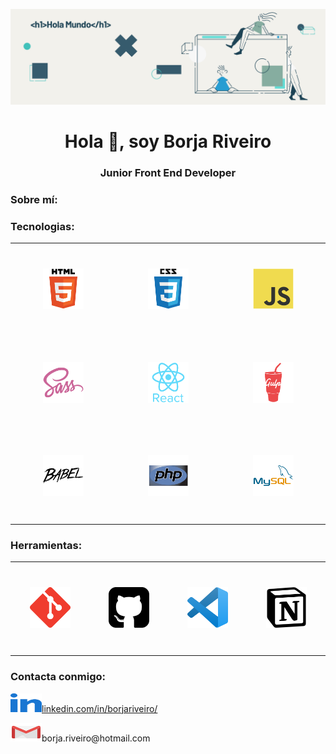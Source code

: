 <img
    src="images/banner-github-profile.png"
    alt="banner"
  />
<h1 align="center">Hola 👋, soy Borja Riveiro</h1>
<h3 align="center">Junior Front End Developer</h3>

<h3 align="left">Sobre mí:</h3>

<h3 align="left">Tecnologias:</h3>
<table align="center">
  <tbody>
    <tr height="150">
      <td  width="300" align="center">
          <img
          src="images/html.svg"
          alt="HTML"
          width="65"
          height="65"/>
      </td>
      <td width="300" align="center">
        <img
          src="images/css.svg"
          alt="CSS"
          width="65"
          height="65"/>
      </td>
      <td width="300" align="center">
        <img
          src="images/javascript.svg"
          alt="JavaScript"
          width="65"
          height="65"/>
      </td>
    </tr>
    <tr height="150">
      <td width="300" align="center">
        <img
          src="images/sass.svg"
          alt="SASS"
          width="65"
          height="65"/>
      </td>
      <td width="300" align="center">
        <img
          src="images/react.svg"
          alt="React"
          width="65"
          height="65"/>
      </td>
      <td width="300" align="center">
        <img
          src="images/gulp.svg"
          alt="Gulp"
          width="65"
          height="65"/>
      </td>
    </tr>
    <tr height="150">
      <td width="300" align="center">
        <img
          src="images/babeljs.svg"
          alt="Babel"
          width="65"
          height="65"/>
      </td>
      <td width="300" align="center">
        <img
          src="images/php.svg"
          alt="PHP"
          width="65"
          height="65"/>
      </td>
      <td width="300" align="center">
        <img
          src="images/mysql.svg"
          alt="MySQL"
          width="65"
          height="65"/>
      </td>
    </tr>
  </tbody>
</table>


<h3 align="left">Herramientas:</h3>

<table align="center">
  <tbody>
    <tr height="150">
      <td  width="300" align="center">
          <img
          src="images/git.svg"
          alt="Git"
          width="65"
          height="65"/>
      </td>
      <td  width="300" align="center">
          <img
          src="images/github.svg"
          alt="GitHub"
          width="65"
          height="65"/>
      </td>
      <td  width="300" align="center">
          <img
          src="images/visual-studio-code.svg"
          alt="Visual Studio Code"
          width="65"
          height="65"/>
      </td>
      <td  width="300" align="center">
          <img
          src="images/notion.svg"
          alt="Notion"
          width="65"
          height="65"/>
      </td>
    </tr>
  </tbody>
</table>

<h3 align="left">Contacta conmigo:</h3>

<p align="left">
  <a href="https://linkedin.com/in/borjariveiro" target="_blank"
    ><img
      src="images/linked-in.svg"
      alt="borjariveiro"
      height="30"
      width="50"
  />linkedin.com/in/borjariveiro/</a>
  <p>
    <img
      src="images/gmail.svg"
      alt="borja.riveiro@hotmail.com"
      height="30"
      width="50"
    />borja.riveiro@hotmail.com
  </p>
</p>
